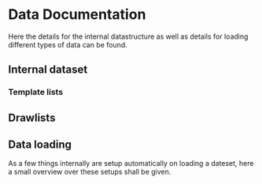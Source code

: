 # Data Documentation
Here the details for the internal datastructure as well as details for loading different types of data can be found.

## Internal dataset
### Template lists

## Drawlists

## Data loading
As a few things internally are setup automatically on loading a dateset, here a small overview over these setups shall be given.
